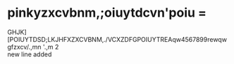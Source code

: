 # pinkyzxcvbnm,;oiuytdcvn'poiu  =
GHJK][POIUYTDSD;LKJHFXZXCVBNM,./VCXZDFGPOIUYTREAqw4567899rewqwgfzxcv/.,mn '.,m  2\
new line added
